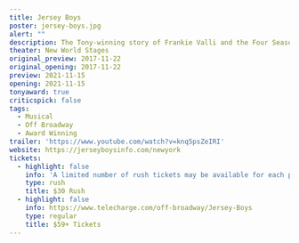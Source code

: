 ```yaml
---
title: Jersey Boys
poster: jersey-boys.jpg
alert: ""
description: The Tony-winning story of Frankie Valli and the Four Seasons.
theater: New World Stages
original_preview: 2017-11-22
original_opening: 2017-11-22
preview: 2021-11-15
opening: 2021-11-15
tonyaward: true
criticspick: false
tags: 
  - Musical
  - Off Broadway
  - Award Winning
trailer: 'https://www.youtube.com/watch?v=knq5psZeIRI'
website: https://jerseyboysinfo.com/newyork
tickets:
  - highlight: false
    info: 'A limited number of rush tickets may be available for each performance. These tickets are available for day of purchase at New World Stages (340 W 50th St) when the Box Office opens. Limit of two tickets per customer. Tickets are non-transferable, subject to availability and may be partial view. Cash only.'
    type: rush
    title: $30 Rush
  - highlight: false
    info: https://www.telecharge.com/off-broadway/Jersey-Boys
    type: regular
    title: $59+ Tickets
---
```

